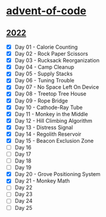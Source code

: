 # [advent-of-code](https://eeoooue.github.io/advent-of-code/)

## [2022](https://eeoooue.github.io/advent-of-code/2022/)

- [x] Day 01 - Calorie Counting
- [x] Day 02 - Rock Paper Scissors
- [x] Day 03 - Rucksack Reorganization
- [x] Day 04 - Camp Cleanup
- [x] Day 05 - Supply Stacks
- [x] Day 06 - Tuning Trouble
- [x] Day 07 - No Space Left On Device
- [x] Day 08 - Treetop Tree House
- [x] Day 09 - Rope Bridge
- [x] Day 10 - Cathode-Ray Tube
- [x] Day 11 - Monkey in the Middle
- [x] Day 12 - Hill Climbing Algorithm
- [x] Day 13 - Distress Signal
- [x] Day 14 - Regolith Reservoir
- [x] Day 15 - Beacon Exclusion Zone
- [ ] Day 16
- [ ] Day 17
- [ ] Day 18
- [ ] Day 19
- [x] Day 20 - Grove Positioning System
- [x] Day 21 - Monkey Math
- [ ] Day 22
- [ ] Day 23
- [ ] Day 24
- [ ] Day 25